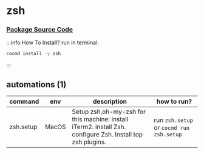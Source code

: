 # zsh
### [ Package Source Code ](https://github.com/cocmd/hub/tree/master/packages/zsh)
:::info How To Install?
run in terminal:
```bash
cocmd install -y zsh
```
:::
## automations (1)
| command | env | description | how to run? |
| --- | --- | --- | --- |
| zsh.setup | MacOS | Setup zsh,oh-my-zsh for this machine: install iTerm2. install Zsh. configure Zsh. Install top zsh plugins.  | run `zsh.setup` or `cocmd run zsh.setup` |


